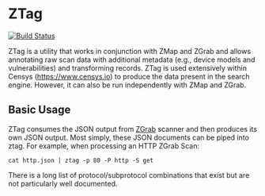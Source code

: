 # ZTag

[![Build Status](https://travis-ci.org/zmap/ztag.svg?branch=master)](https://travis-ci.org/zmap/ztag)

ZTag is a utility that works in conjunction with ZMap and ZGrab and allows 
annotating raw scan data with additional metadata (e.g., device models and 
vulnerabilities) and transforming records. ZTag is used extensively within
Censys (https://www.censys.io) to produce the data present in the search
engine. However, it can also be run independently with ZMap and ZGrab.

## Basic Usage

ZTag consumes the JSON output from [ZGrab](https://github.com/zmap/zgrab)
scanner and then produces its own JSON output. Most simply, these JSON documents
can be piped into ztag. For example, when processing an HTTP ZGrab Scan:

	cat http.json | ztag -p 80 -P http -S get

There is a long list of protocol/subprotocol combinations that exist but are not
particularly well documented.
